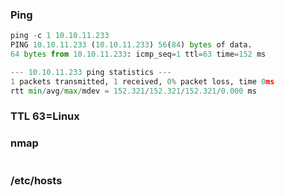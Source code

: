 ### Ping 
```python
ping -c 1 10.10.11.233
PING 10.10.11.233 (10.10.11.233) 56(84) bytes of data.
64 bytes from 10.10.11.233: icmp_seq=1 ttl=63 time=152 ms

--- 10.10.11.233 ping statistics ---
1 packets transmitted, 1 received, 0% packet loss, time 0ms
rtt min/avg/max/mdev = 152.321/152.321/152.321/0.000 ms
```

### TTL 63=Linux

### nmap
```python

```

### /etc/hosts
